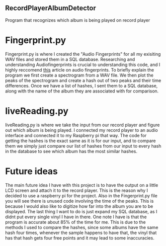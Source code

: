 ## RecordPlayerAlbumDetector
Program that recognizes which album is being played on record player
# Fingerprint.py
Fingerprint.py is where I created the "Audio Fingerprints" for all my exisiting WAV files and stored them in a SQL database.
Researching and understanding Audiofingerprints is crucial to understanding this code, and I highly reccomend [this](https://medium.com/swlh/understanding-audio-fingerprinting-b39682aa3b5f) article on audio fingerprints. To briefly explain the program we first create a spectrogram from a WAV file. We then plot the peaks of the spectrogram and create a hash out of two peaks and their time differences. Once we have a list of hashes, I sent them to a SQL database, along with the name of the album they are associated with for comparison.

# liveReading.py
liveReading.py is where we take the input from our record player and figure out which album is being played. I connected my record player to an audio interface and connected it to my Raspberry pi that way. The code for getting the hashes is the exact same as it is for our input, and to compare them we simply just compare our list of hashes from our input to every hash in the database to see which album has the most similar hashes.

# Future ideas 
The main future idea I have with this project is to have the output on a little LCD screen and attach it to the record player. This is the reason why I decided to use a raspberry pi for the project. Also in the Fingerprint.py file you will see there is unused code involving the time of the peaks. This is because I would also like to digitize how far into the album you are to be displayed. The last thing I want to do is just expand my SQL database, as I didnt put every single vinyl I have in there. One note I have is that the program is accurate about 85% of the time for me. This is due to the methods I used to compare the hashes, since some albums have the same hash four times, whenever the sample happens to have that, the vinyl that has that hash gets four free points and it may lead to some inaccuracies.

